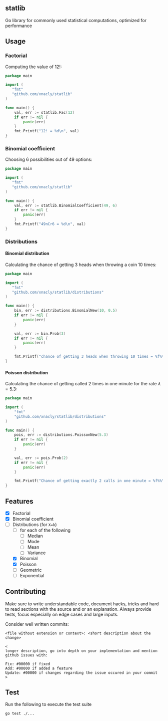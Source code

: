 ## statlib

Go library for commonly used statistical computations, optimized for performance

## Usage

### Factorial

Computing the value of 12!:

```go
package main

import (
   "fmt"
   "github.com/xnacly/statlib"
)

func main() {
    val, err := statlib.Fac(12)
    if err != nil {
        panic(err)
    }
    fmt.Printf("12! = %d\n", val)
}
```

### Binomial coefficient

Choosing 6 possibilities out of 49 options:

```go
package main

import (
   "fmt"
   "github.com/xnacly/statlib"
)

func main() {
    val, err := statlib.BinomialCoefficient(49, 6)
    if err != nil {
        panic(err)
    }
    fmt.Printf("49nCr6 = %d\n", val)
}
```

### Distributions

#### Binomial distribution

Calculating the chance of getting 3 heads when throwing a coin 10 times:

```go
package main

import (
   "fmt"
   "github.com/xnacly/statlib/distributions"
)

func main() {
    bin, err := distributions.BinomialNew(10, 0.5)
    if err != nil {
        panic(err)
    }

    val, err := bin.Prob(3)
    if err != nil {
        panic(err)
    }

    fmt.Printf("chance of getting 3 heads when throwing 10 times = %f%%\n", val*100)
}
```

#### Poisson distribution

Calculating the chance of getting called 2 times in one minute for the rate $\lambda = 5.3$:

```go
package main

import (
    "fmt"
    "github.com/xnacly/statlib/distributions"
)

func main() {
    pois, err := distributions.PoissonNew(5.3)
    if err != nil {
        panic(err)
    }

    val, err := pois.Prob(2)
    if err != nil {
        panic(err)
    }

    fmt.Printf("Chance of getting exactly 2 calls in one minute = %f%%\n", val*100)
}
```

## Features

- [x] Factorial
- [x] Binomial coefficient
- [ ] Distributions (for `X=k`)
  - [ ] for each of the following
    - [ ] Median
    - [ ] Mode
    - [ ] Mean
    - [ ] Variance
  - [x] Binomial
  - [x] Poisson
  - [ ] Geometric
  - [ ] Exponential

## Contributing

Make sure to write understandable code, document hacks, tricks and hard to read
sections with the source and or an explanation. Always provide tests, focus
especially on edge cases and large inputs.

Consider well written commits:

```
<file without extension or context>: <short description about the change>

<
longer description, go into depth on your implementation and mention github issues with:

Fix: #00000 if fixed
Add: #00000 if added a feature
Update: #00000 if changes regarding the issue occured in your commit
>
```

## Test

Run the following to execute the test suite

```sh
go test ./...
```
